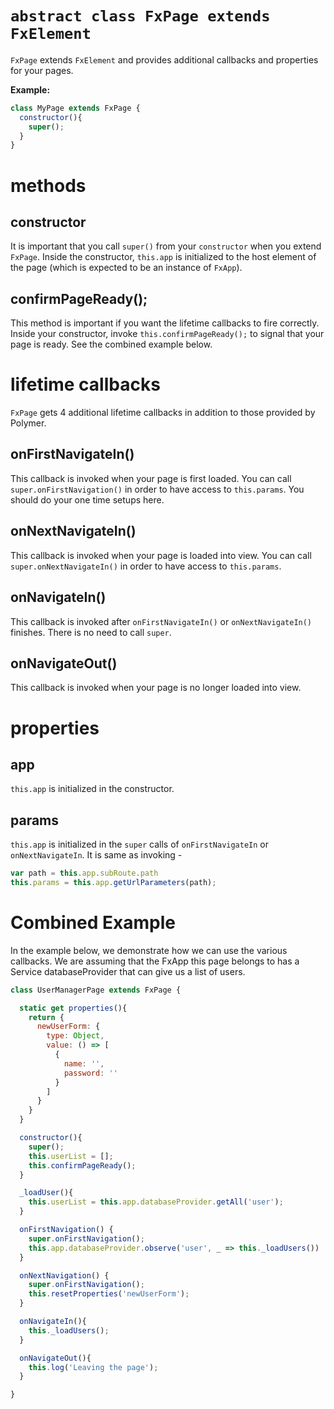 
# `abstract class FxPage extends FxElement`
`FxPage` extends `FxElement` and provides additional callbacks and properties for your pages.

**Example:** 

```js
class MyPage extends FxPage {
  constructor(){
    super();
  }
}
```

# methods

## constructor
It is important that you call `super()` from your `constructor` when you extend `FxPage`. Inside the constructor, `this.app` is initialized to the host element of the page (which is expected to be an instance of `FxApp`).

## confirmPageReady();
This method is important if you want the lifetime callbacks to fire correctly. Inside your constructor, invoke `this.confirmPageReady();` to signal that your page is ready. See the combined example below.

# lifetime callbacks

`FxPage` gets 4 additional lifetime callbacks in addition to those provided by Polymer.

## onFirstNavigateIn()
This callback is invoked when your page is first loaded. You can call `super.onFirstNavigation()` in order to have access to `this.params`. You should do your one time setups here.

## onNextNavigateIn()
This callback is invoked when your page is loaded into view. You can call `super.onNextNavigateIn()` in order to have access to `this.params`.

## onNavigateIn()
This callback is invoked after `onFirstNavigateIn()` or `onNextNavigateIn()` finishes. There is no need to call `super`.

## onNavigateOut()
This callback is invoked when your page is no longer loaded into view.

# properties

## app
`this.app` is initialized in the constructor.

## params
`this.app` is initialized in the `super` calls of `onFirstNavigateIn` or `onNextNavigateIn`. It is same as invoking - 
```js 
var path = this.app.subRoute.path
this.params = this.app.getUrlParameters(path);
```
# Combined Example

In the example below, we demonstrate how we can use the various callbacks. We are assuming that the FxApp this page belongs to has a Service databaseProvider that can give us a list of users.

```js
class UserManagerPage extends FxPage {

  static get properties(){
    return {
      newUserForm: {
        type: Object,
        value: () => [
          {
            name: '',
            password: ''
          }
        ]
      }
    }
  }

  constructor(){
    super();
    this.userList = [];
    this.confirmPageReady();
  }

  _loadUser(){
    this.userList = this.app.databaseProvider.getAll('user');
  }

  onFirstNavigation() {
    super.onFirstNavigation();
    this.app.databaseProvider.observe('user', _ => this._loadUsers())
  }

  onNextNavigation() {
    super.onFirstNavigation();
    this.resetProperties('newUserForm');
  }

  onNavigateIn(){
    this._loadUsers();
  }

  onNavigateOut(){
    this.log('Leaving the page');
  }

}
```
